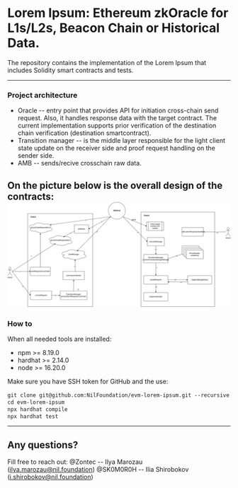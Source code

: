 # Lorem Ipsum: Ethereum zkOracle for L1s/L2s, Beacon Chain or Historical Data.

The repository contains the implementation of the Lorem Ipsum that includes Solidity smart contracts and tests.

----------------------------
### Project architecture

* Oracle -- entry point that provides API for initiation cross-chain send request. Also, it handles response data with the target contract. The current implementation supports prior verification of the destination chain verification (destination smartcontract).
* Transition manager -- is the middle layer responsible for the light client state update on the receiver side and proof request handling on the sender side.
* AMB -- sends/recive crosschain raw data.

On the picture below is the overall design of the contracts:
![design](./figures/LoremIpsum.jpg)
----------------------------
### How to
When all needed tools are installed:
- npm >= 8.19.0
- hardhat >= 2.14.0
- node >= 16.20.0

Make sure you have SSH token for GitHub and the use:
```
git clone git@github.com:NilFoundation/evm-lorem-ipsum.git --recursive
cd evm-lorem-ipsum
npx hardhat compile
npx hardhat test
```
----------------------------
## Any questions?
Fill free to reach out:
@Zontec -- Ilya Marozau (ilya.marozau@nil.foundation)
@SK0M0R0H -- Ilia Shirobokov (i.shirobokov@nil.foundation)
